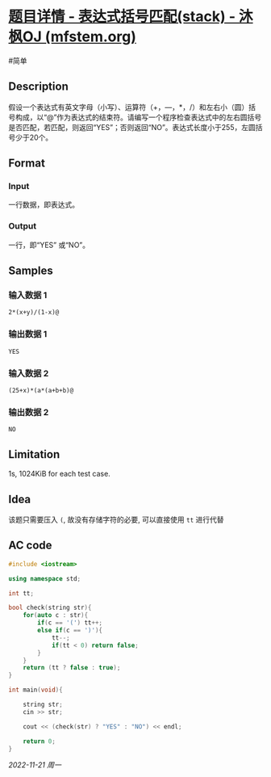 # [题目详情 - 表达式括号匹配(stack) - 沐枫OJ (mfstem.org)](https://www.mfstem.org/p/629?tid=618e1a85f95440248cba192a)

#简单

## Description

假设一个表达式有英文字母（小写）、运算符（+，—，*，/）和左右小（圆）括号构成，以“@”作为表达式的结束符。请编写一个程序检查表达式中的左右圆括号是否匹配，若匹配，则返回“YES”；否则返回“NO”。表达式长度小于255，左圆括号少于20个。

## Format

### Input

一行数据，即表达式。

### Output

一行，即“YES” 或“NO”。

## Samples

### 输入数据 1

```input1
2*(x+y)/(1-x)@
```

### 输出数据 1

```output1
YES
```

### 输入数据 2

```input2
(25+x)*(a*(a+b+b)@
```

### 输出数据 2

```output2
NO
```

## Limitation

1s, 1024KiB for each test case.

## Idea

该题只需要压入 `(`, 故没有存储字符的必要, 可以直接使用 `tt` 进行代替

## AC code

```cpp
#include <iostream>

using namespace std;

int tt;

bool check(string str){
    for(auto c : str){
        if(c == '(') tt++;
        else if(c == ')'){
            tt--;
            if(tt < 0) return false;
        }
    }
    return (tt ? false : true);
}

int main(void){

    string str;
    cin >> str;

    cout << (check(str) ? "YES" : "NO") << endl;

    return 0;
}
```


*2022-11-21 周一*